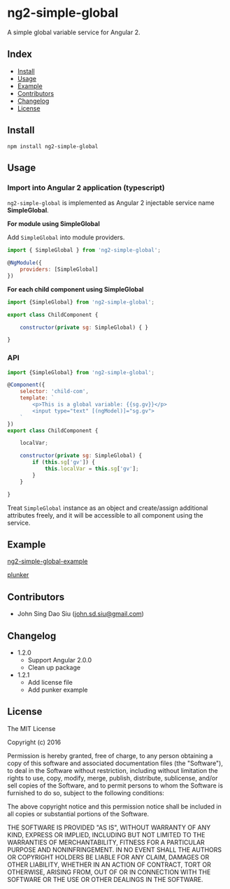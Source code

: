 # ng2-simple-global

A simple global variable service for Angular 2.

## Index

- [Install](#install)
- [Usage](#usage)
- [Example](#example)
- [Contributors](#contributors)
- [Changelog](#changelog)
- [License](#license)

## Install

```
npm install ng2-simple-global
```

## Usage

### Import into Angular 2 application (typescript)

`ng2-simple-global` is implemented as Angular 2 injectable service name __SimpleGlobal__.

__For module using SimpleGlobal__

Add `SimpleGlobal` into module providers.

```javascript
import { SimpleGlobal } from 'ng2-simple-global';

@NgModule({
	providers: [SimpleGlobal]
})
```

__For each child component using SimpleGlobal__

```javascript
import {SimpleGlobal} from 'ng2-simple-global';

export class ChildComponent {

	constructor(private sg: SimpleGlobal) { }

}
```

### API

```javascript
import {SimpleGlobal} from 'ng2-simple-global';

@Component({
	selector: 'child-com',
	template: `
		<p>This is a global variable: {{sg.gv}}</p>
		<input type="text" [(ngModel)]="sg.gv">
	`
})
export class ChildComponent {

	localVar;

	constructor(private sg: SimpleGlobal) {
		if (this.sg['gv']) {
			this.localVar = this.sg['gv'];
		}
	}

}
```

Treat `SimpleGlobal` instance as an object and create/assign additional attributes freely,
and it will be accessible to all component using the service.

## Example

[ng2-simple-global-example](https://github.com/J-Siu/ng2-simple-global-example)

[plunker](http://plnkr.co/J4GvVp)

## Contributors

* John Sing Dao Siu (<john.sd.siu@gmail.com>)


## Changelog

* 1.2.0
	- Support Angular 2.0.0
	- Clean up package
* 1.2.1
	- Add license file
	- Add punker example

## License

The MIT License

Copyright (c) 2016

Permission is hereby granted, free of charge, to any person obtaining a copy
of this software and associated documentation files (the "Software"), to deal
in the Software without restriction, including without limitation the rights
to use, copy, modify, merge, publish, distribute, sublicense, and/or sell
copies of the Software, and to permit persons to whom the Software is
furnished to do so, subject to the following conditions:

The above copyright notice and this permission notice shall be included in
all copies or substantial portions of the Software.

THE SOFTWARE IS PROVIDED "AS IS", WITHOUT WARRANTY OF ANY KIND, EXPRESS OR
IMPLIED, INCLUDING BUT NOT LIMITED TO THE WARRANTIES OF MERCHANTABILITY,
FITNESS FOR A PARTICULAR PURPOSE AND NONINFRINGEMENT. IN NO EVENT SHALL THE
AUTHORS OR COPYRIGHT HOLDERS BE LIABLE FOR ANY CLAIM, DAMAGES OR OTHER
LIABILITY, WHETHER IN AN ACTION OF CONTRACT, TORT OR OTHERWISE, ARISING FROM,
OUT OF OR IN CONNECTION WITH THE SOFTWARE OR THE USE OR OTHER DEALINGS IN
THE SOFTWARE.

